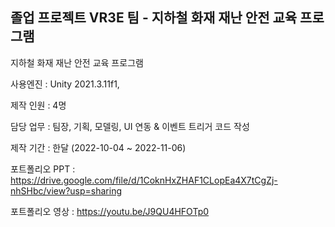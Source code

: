 ## 졸업 프로젝트 VR3E 팀  - 지하철 화재 재난 안전 교육 프로그램

지하철 화재 재난 안전 교육 프로그램

사용엔진 : Unity 2021.3.11f1, 

제작 인원 : 4명

담당 업무 : 팀장, 기획, 모델링, UI 연동 & 이벤트 트리거 코드 작성

제작 기간 : 한달 (2022-10-04 ~ 2022-11-06)

포트폴리오 PPT : https://drive.google.com/file/d/1CoknHxZHAF1CLopEa4X7tCgZj-nhSHbc/view?usp=sharing

포트폴리오 영상 : https://youtu.be/J9QU4HFOTp0

